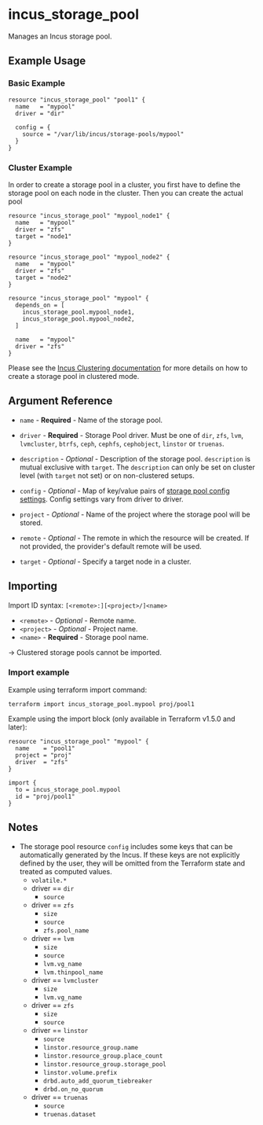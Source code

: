 # incus_storage_pool

Manages an Incus storage pool.

## Example Usage

### Basic Example

```hcl
resource "incus_storage_pool" "pool1" {
  name   = "mypool"
  driver = "dir"

  config = {
    source = "/var/lib/incus/storage-pools/mypool"
  }
}
```

### Cluster Example

In order to create a storage pool in a cluster, you first have to define
the storage pool on each node in the cluster. Then you can create the
actual pool

```hcl
resource "incus_storage_pool" "mypool_node1" {
  name   = "mypool"
  driver = "zfs"
  target = "node1"
}

resource "incus_storage_pool" "mypool_node2" {
  name   = "mypool"
  driver = "zfs"
  target = "node2"
}

resource "incus_storage_pool" "mypool" {
  depends_on = [
    incus_storage_pool.mypool_node1,
    incus_storage_pool.mypool_node2,
  ]

  name   = "mypool"
  driver = "zfs"
}
```

Please see the [Incus Clustering documentation](https://linuxcontainers.org/incus/docs/main/howto/cluster_config_storage/)
for more details on how to create a storage pool in clustered mode.

## Argument Reference

* `name`   - **Required** - Name of the storage pool.

* `driver` - **Required** - Storage Pool driver. Must be one of `dir`, `zfs`, `lvm`, `lvmcluster`, `btrfs`, `ceph`, `cephfs`, `cephobject`, `linstor` or `truenas`.

* `description` - *Optional* - Description of the storage pool. `description` is mutual exclusive with `target`. The `description` can only be set on cluster level (with `target` not set) or on non-clustered setups.

* `config` - *Optional* - Map of key/value pairs of
  [storage pool config settings](https://linuxcontainers.org/incus/docs/main/reference/storage_drivers/).
  Config settings vary from driver to driver.

* `project` - *Optional* - Name of the project where the storage pool will be stored.

* `remote` - *Optional* - The remote in which the resource will be created. If
  not provided, the provider's default remote will be used.

* `target` - *Optional* - Specify a target node in a cluster.

## Importing

Import ID syntax: `[<remote>:][<project>/]<name>`

* `<remote>` - *Optional* - Remote name.
* `<project>` - *Optional* - Project name.
* `<name>` - **Required** - Storage pool name.

-> Clustered storage pools cannot be imported.

### Import example

Example using terraform import command:

```shell
terraform import incus_storage_pool.mypool proj/pool1
```

Example using the import block (only available in Terraform v1.5.0 and later):

```hcl
resource "incus_storage_pool" "mypool" {
  name    = "pool1"
  project = "proj"
  driver  = "zfs"
}

import {
  to = incus_storage_pool.mypool
  id = "proj/pool1"
}
```

## Notes

* The storage pool resource `config` includes some keys that can be automatically generated by the Incus.
  If these keys are not explicitly defined by the user, they will be omitted from the Terraform
  state and treated as computed values.
  * `volatile.*`
  * driver == `dir`
    * `source`
  * driver == `zfs`
    * `size`
    * `source`
    * `zfs.pool_name`
  * driver == `lvm`
    * `size`
    * `source`
    * `lvm.vg_name`
    * `lvm.thinpool_name`
  * driver == `lvmcluster`
      * `size`
      * `lvm.vg_name`
  * driver == `zfs`
    * `size`
    * `source`
  * driver == `linstor`
    * `source`
    * `linstor.resource_group.name`
    * `linstor.resource_group.place_count`
    * `linstor.resource_group.storage_pool`
    * `linstor.volume.prefix`
    * `drbd.auto_add_quorum_tiebreaker`
    * `drbd.on_no_quorum`
  * driver == `truenas`
      * `source`
      * `truenas.dataset`
